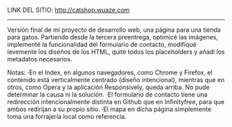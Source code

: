 LINK DEL SITIO: http://catshop.wuaze.com
_________________

Versión final de mi proyecto de desarrollo web, una página para una tienda para gatos.
Partiendo desde la tercera preentrega, optimicé las imágenes, implementé la funcionalidad del formulario de contacto, modifiqué levemente los diseños de los HTML, quité todos los placeholders y añadí los metadatos necesarios.

Notas:
·En el Index, en algunos navegadores, como Chrome y Firefox, el contenido está verticalmente centrado (diseño intencional), mientras que en otros, como Opera y la aplicación Responsively, queda arriba. No pude determinar la causa ni la solución.
·El formulario de contacto tiene una redirección intencionalmente distinta en Github que en Infinityfree, para que ambos redirijan a su propio sitio.
·El mapa en dicha página simplemente toma una forrajería local como referencia.
